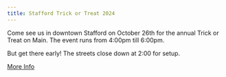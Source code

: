 ```yaml
---
title: Stafford Trick or Treat 2024
---
```

Come see us in downtown Stafford on October 26th for the annual Trick or Treat on Main. The event runs from 4:00pm till 6:00pm.

But get there early! The streets close down at 2:00 for setup.

<a href="https://www.explorestaffordct.com/trickortreat" target="_blank">More Info</a>
